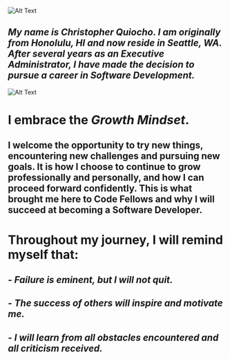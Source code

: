 ![Alt Text](https://www.infiniticube.com/images/Custom-Software-Development.png)     
     
     
## ***My name is Christopher Quiocho. I am originally from Honolulu, HI and now reside in Seattle, WA. After several years as an Executive Administrator, I have made the decision to pursue a career in Software Development.***     
     
     
![Alt Text](https://alexandriawellness.com/wp-content/uploads/growth-vs-fixed-mindset.png)         
     
     
# I embrace the ***Growth Mindset***.   

## I welcome the opportunity to try new things, encountering new challenges and pursuing new goals. It is how I choose to continue to grow professionally and personally, and how I can proceed forward confidently. This is what brought me here to Code Fellows and why I will succeed at becoming a Software Developer.     
     
         
# **Throughout my journey, I will remind myself that:**     

## - *Failure is eminent, but I will not quit.*
## - *The success of others will inspire and motivate me.*
## - *I will learn from all obstacles encountered and all criticism received.*
